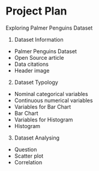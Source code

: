# Project Plan

Exploring Palmer Penguins Dataset

1. Dataset Information

- Palmer Penguins Dataset
- Open Source article
- Data citations
- Header image

2. Dataset Typology

- Nominal categorical variables
- Continuous numerical variables
- Variables for Bar Chart
- Bar Chart
- Variables for Histogram
- Histogram

3. Dataset Analysing

- Question
- Scatter plot 
- Correlation